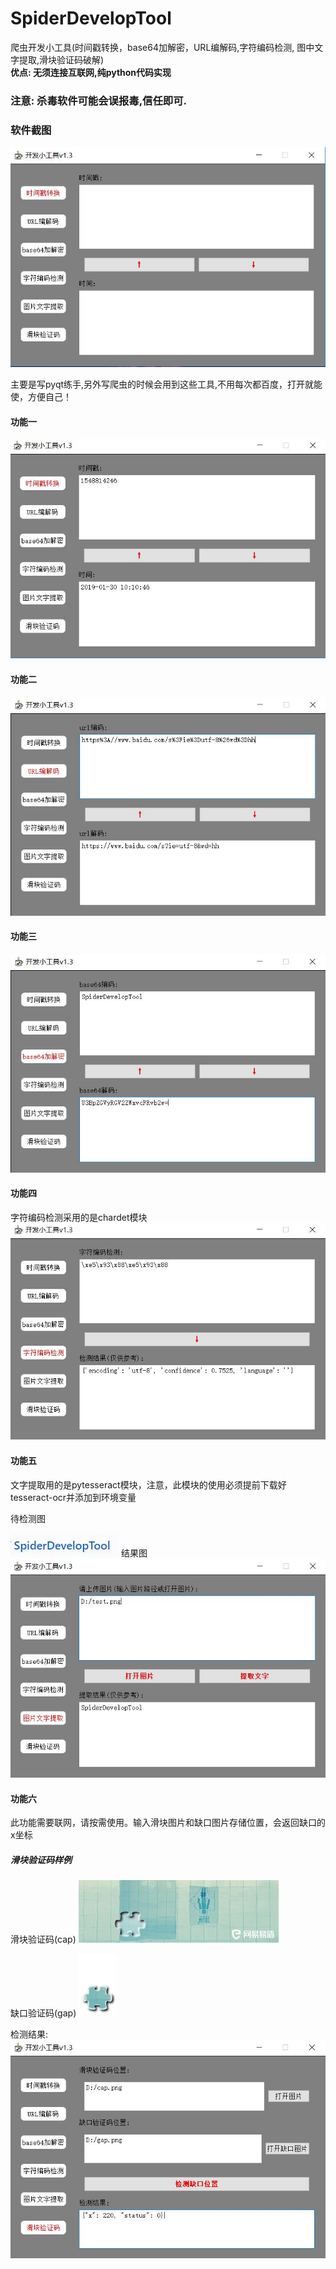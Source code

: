 # SpiderDevelopTool
爬虫开发小工具(时间戳转换，base64加解密，URL编解码,字符编码检测, 图中文字提取,滑块验证码破解)  
**优点: 无须连接互联网,纯python代码实现**  
### 注意: 杀毒软件可能会误报毒,信任即可.

###  软件截图
![封面](img/封面.jpg)

主要是写pyqt练手,另外写爬虫的时候会用到这些工具,不用每次都百度，打开就能使，方便自己！

#### 功能一
![1](img/时间戳转换.jpg)
#### 功能二
![2](img/URL编解码.jpg)
#### 功能三
![3](img/base64加解密.jpg)
#### 功能四
字符编码检测采用的是chardet模块
![4](img/字符编码检测.jpg)
<br>
#### 功能五
文字提取用的是pytesseract模块，注意，此模块的使用必须提前下载好tesseract-ocr并添加到环境变量  

待检测图  

![5](img/test.png)
结果图   
![5](img/图片文字提取.jpg)

#### 功能六
此功能需要联网，请按需使用。输入滑块图片和缺口图片存储位置，会返回缺口的x坐标

##### 滑块验证码样例
滑块验证码(cap)
![6](img/cap.png)

缺口验证码(gap)
![6](img/gap.png)

检测结果:
![6](img/滑块验证码.jpg)



